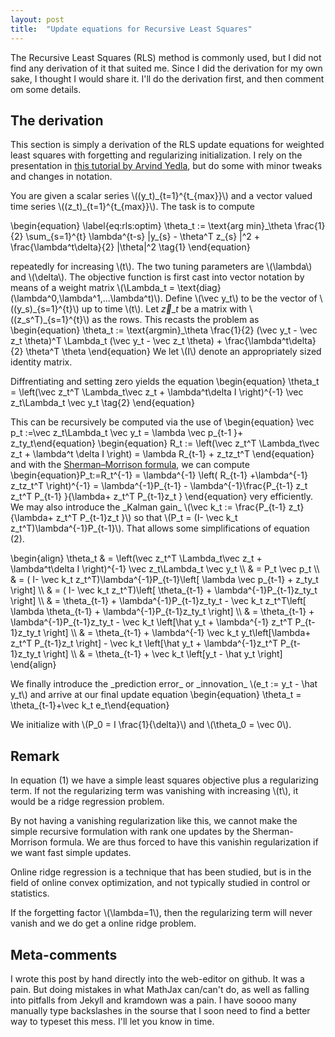 ```yaml
---
layout: post
title:  "Update equations for Recursive Least Squares"
---
```

The Recursive Least Squares (RLS) method is commonly used, but I did not find any derivation of it that suited me. 
Since I did the derivation for my own sake, I thought I would share it.
I'll do the derivation first, and then comment om some details.


## The derivation
This section is simply a derivation of the RLS update equations for weighted least squares with forgetting and regularizing initialization.
I rely on the presentation in [this tutorial by Arvind Yedla](http://pfister.ee.duke.edu/courses/ece586/ex\_proj\_2008.pdf), but do some with minor tweaks and changes in notation.

You are given a scalar series \\((y\_t)\_{t=1}^{t\_{max}}\\) and a vector valued time series \\((z\_t)\_{t=1}^{t\_{max}}\\). The task is to compute

\\begin{equation}
\label{eq:rls:optim} \theta\_t := \text{arg min}\_\theta \frac{1}{2} \sum\_{s=1}^{t} \lambda^{t-s} |y\_{s} - \theta^T z\_{s} |^2 + \frac{\lambda^t\delta}{2} |\theta|^2 \tag{1}
\\end{equation}

repeatedly for increasing \\(t\\). The two tuning parameters are \\(\lambda\\) and \\(\delta\\).
The objective function is first cast into vector notation by means of a weight matrix \\(\Lambda\_t = \text{diag}(\lambda^0,\lambda^1,...\lambda^t)\\).
Define \\(\vec y\_t\\) to be the vector of \\((y\_s)\_{s=1}^{t}\\) up to time \\(t\\).
Let $\vec z\_t$ be a matrix with \\((z\_s^T)\_{s=1}^{t}\\) as the rows. This recasts the problem as
\\begin{equation} \theta\_t := \text{argmin}\_\theta \frac{1}{2} (\vec y\_t -  \vec z\_t \theta)^T \Lambda\_t (\vec y\_t - \vec z\_t \theta) + \frac{\lambda^t\delta}{2} \theta^T \theta \\end{equation}
We let \\(I\\) denote an appropriately sized identity matrix. 

Diffrentiating and setting zero yields the equation
\\begin{equation} \theta\_t = \left(\vec z\_t^T \Lambda\_t\vec z\_t + \lambda^t\delta I \right)^{-1} \vec z\_t\Lambda\_t \vec y\_t  \tag{2} \\end{equation}

This can be recursively be computed via the use of
\\begin{equation} \vec p\_t :=\vec z\_t\Lambda\_t \vec y\_t = \lambda \vec p\_{t-1 }+ z\_ty\_t\\end{equation}
\\begin{equation} R\_t := \left(\vec z\_t^T \Lambda\_t\vec z\_t + \lambda^t \delta I \right)  = \lambda R\_{t-1} + z\_tz\_t^T \\end{equation}
and with the [Sherman–Morrison formula](https://en.wikipedia.org/wiki/Sherman%E2%80%93Morrison\_formula), we can compute
\\begin{equation}P\_t:=R\_t^{-1} = \lambda^{-1} \left( R\_{t-1} +\lambda^{-1} z\_tz\_t^T   \right)^{-1} = \lambda^{-1}P\_{t-1} - \lambda^{-1}\frac{P\_{t-1} z\_t z\_t^T P\_{t-1} }{\lambda+ z\_t^T P\_{t-1}z\_t } \\end{equation}
very efficiently. We may also introduce the \_Kalman gain\_ \\(\vec k\_t := \frac{P\_{t-1} z\_t}{\lambda+ z\_t^T P\_{t-1}z\_t }\\) so that \\(P\_t = (I- \vec k\_t z\_t^T)\lambda^{-1}P\_{t-1}\\).  That allows some simplifications of equation (2).



\\begin{align}
	\theta\_t
	 & = \left(\vec z\_t^T \Lambda\_t\vec z\_t + \lambda^t\delta I \right)^{-1} \vec z\_t\Lambda\_t \vec y\_t                                                      \\\\
	 & = P\_t \vec p\_t                                                                                                                                            \\\\
	 & = ( I- \vec k\_t z\_t^T)\lambda^{-1}P\_{t-1}\left[ \lambda \vec p\_{t-1} + z\_ty\_t \right]                                                                \\\\
	 & = ( I- \vec k\_t z\_t^T)\left[ \theta\_{t-1} + \lambda^{-1}P\_{t-1}z\_ty\_t \right]                                                                        \\\\
	 & =   \theta\_{t-1} + \lambda^{-1}P\_{t-1}z\_ty\_t - \vec k\_t z\_t^T\left[ \lambda \theta\_{t-1} + \lambda^{-1}P\_{t-1}z\_ty\_t \right]                             \\\\
	 & =   \theta\_{t-1} + \lambda^{-1}P\_{t-1}z\_ty\_t - \vec k\_t \left[\hat y\_t + \lambda^{-1} z\_t^T P\_{t-1}z\_ty\_t \right]                                        \\\\
	 & =   \theta\_{t-1} + \lambda^{-1} \vec k\_t y\_t\left[\lambda+ z\_t^T P\_{t-1}z\_t \right] - \vec k\_t \left[\hat y\_t + \lambda^{-1}z\_t^T P\_{t-1}z\_ty\_t \right] \\\\
	 & =   \theta\_{t-1} + \vec k\_t \left[y\_t - \hat y\_t \right]
\\end{align}

We finally introduce the \_prediction error\_ or \_innovation\_ \\(e\_t := y\_t - \hat y\_t\\) and arrive at our final update equation
\\begin{equation} \theta\_t = \theta\_{t-1}+\vec k\_t e\_t\\end{equation}

We initialize with \\(P\_0 = I \frac{1}{\delta}\\) and \\(\theta\_0 = \vec 0\\).

## Remark
In equation (1) we have a simple least squares objective plus a regularizing term. If not the regularizing term was vanishing with increasing \\(t\\), it would be a ridge regression problem.

By not having a vanishing regularization like this, we cannot make the simple recursive formulation with rank one updates by the Sherman-Morrison formula. We are thus forced to have this vanishin regularization if we want fast simple updates.

Online ridge regression is a technique that has been studied, but is in the field of online convex optimization, and not typically studied in control or statistics.

If the forgetting factor \\(\lambda=1\\), then the regularizing term will never vanish and we do get a online ridge problem.

## Meta-comments
I wrote this post by hand directly into the web-editor on github. It was a pain. But doing mistakes in what MathJax can/can't do, as well as falling into pitfalls from Jekyll and kramdown was a pain. I have soooo many manually type backslashes in the sourse that I soon need to find a better way to typeset this mess. I'll let you know in time.
